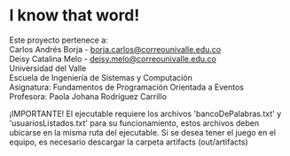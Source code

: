 # I know that word!
Este proyecto pertenece a:  
Carlos Andrés Borja - borja.carlos@correounivalle.edu.co     
Deisy Catalina Melo - deisy.melo@correounivalle.edu.co  
Universidad del Valle   
Escuela de Ingeniería de Sistemas y Computación     
Asignatura: Fundamentos de Programación Orientada a Eventos     
Profesora: Paola Johana Rodríguez Carrillo

¡IMPORTANTE!
El ejecutable requiere los archivos 'bancoDePalabras.txt' y 'usuariosListados.txt' para su funcionamiento, estos archivos deben ubicarse en la misma ruta del ejecutable.
Si se desea tener el juego en el equipo, es necesario descargar la carpeta artifacts (out/artifacts)
